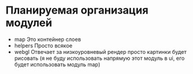 # Планируемая организация модулей

- map Это контейнер слоев
- helpers Просто всякое
- webgl Отвечает за низкоуровневый рендер просто картинки будет рисовать (я не буду использовать напрямую этот модуль в ui, его будет использовать модуль map)